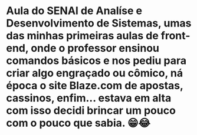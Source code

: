 # Aula do SENAI de Analíse e Desenvolvimento de Sistemas, umas das minhas primeiras aulas de front-end, onde o professor ensinou comandos básicos e nos pediu para criar algo engraçado ou cômico, ná época o site Blaze.com de apostas, cassinos, enfim... estava em alta com isso decidi brincar um pouco com o pouco que sabia. 😁😂

